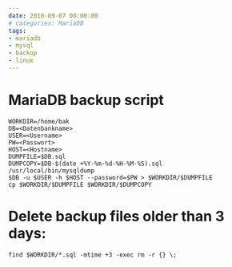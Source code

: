```yaml
--- 
date: 2010-09-07 00:00:00
# categories: MariaDB
tags: 
- mariadb
- mysql
- backup
- linux
---
```

# MariaDB backup script

    WORKDIR=/home/bak
    DB=<Datenbankname>
    USER=<Username>
    PW=<Passwort>
    HOST=<Hostname>
    DUMPFILE=$DB.sql
    DUMPCOPY=$DB-$(date +%Y-%m-%d-%H-%M-%S).sql
    /usr/local/bin/mysqldump
    $DB -u $USER -h $HOST --password=$PW > $WORKDIR/$DUMPFILE
    cp $WORKDIR/$DUMPFILE $WORKDIR/$DUMPCOPY

# Delete backup files older than 3 days:
    
    find $WORKDIR/*.sql -mtime +3 -exec rm -r {} \;


